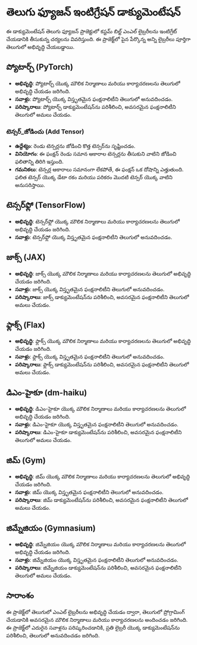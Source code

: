# తెలుగు ఫ్యూజన్ ఇంటిగ్రేషన్ డాక్యుమెంటేషన్

ఈ డాక్యుమెంటేషన్ తెలుగు ఫ్యూజన్ ప్రాజెక్టులో కస్టమ్ బిల్ట్ ఎంఎల్ లైబ్రరీలను ఇంటిగ్రేట్ చేయడానికి తీసుకున్న చర్యలను వివరిస్తుంది. ఈ ప్రాజెక్ట్‌లో పైన పేర్కొన్న అన్ని లైబ్రరీలు పూర్తిగా తెలుగులో అభివృద్ధి చేయబడ్డాయి.

## ప్యోటార్చ్ (PyTorch)

- **అభివృద్ధి**: ప్యోటార్చ్ యొక్క మౌలిక నిర్మాణాలు మరియు కార్యాచరణలను తెలుగులో అభివృద్ధి చేయడం జరిగింది.
- **సవాళ్లు**: ప్యోటార్చ్ యొక్క విస్తృతమైన ఫంక్షనాలిటీని తెలుగులో అనువదించడం.
- **పరిష్కారాలు**: ప్యోటార్చ్ డాక్యుమెంటేషన్‌ను పరిశీలించి, అవసరమైన ఫంక్షనాలిటీని తెలుగులో అమలు చేయడం.

### టెన్సర్_జోడించు (Add Tensor)

- **ఉద్దేశ్యం**: రెండు టెన్సర్లను జోడించి కొత్త టెన్సర్‌ను సృష్టించడం.
- **వినియోగం**: ఈ ఫంక్షన్ రెండు సమాన ఆకారాల టెన్సర్లను తీసుకుని వాటిని జోడించి ఫలితాన్ని తిరిగి ఇస్తుంది.
- **గమనికలు**: టెన్సర్ల ఆకారాలు సమానంగా లేకపోతే, ఈ ఫంక్షన్ ఒక దోషాన్ని ఎత్తుతుంది. ఫలిత టెన్సర్ యొక్క డేటా రకం మరియు పరికరం మొదటి టెన్సర్ యొక్క వాటిని అనుసరిస్తాయి.

## టెన్సర్‌ఫ్లో (TensorFlow)

- **అభివృద్ధి**: టెన్సర్‌ఫ్లో యొక్క మౌలిక నిర్మాణాలు మరియు కార్యాచరణలను తెలుగులో అభివృద్ధి చేయడం జరిగింది.
- **సవాళ్లు**: టెన్సర్‌ఫ్లో యొక్క విస్తృతమైన ఫంక్షనాలిటీని తెలుగులో అనువదించడం.

## జాక్స్ (JAX)

- **అభివృద్ధి**: జాక్స్ యొక్క మౌలిక నిర్మాణాలు మరియు కార్యాచరణలను తెలుగులో అభివృద్ధి చేయడం జరిగింది.
- **సవాళ్లు**: జాక్స్ యొక్క విస్తృతమైన ఫంక్షనాలిటీని తెలుగులో అనువదించడం.
- **పరిష్కారాలు**: జాక్స్ డాక్యుమెంటేషన్‌ను పరిశీలించి, అవసరమైన ఫంక్షనాలిటీని తెలుగులో అమలు చేయడం.

## ఫ్లాక్స్ (Flax)

- **అభివృద్ధి**: ఫ్లాక్స్ యొక్క మౌలిక నిర్మాణాలు మరియు కార్యాచరణలను తెలుగులో అభివృద్ధి చేయడం జరిగింది.
- **సవాళ్లు**: ఫ్లాక్స్ యొక్క విస్తృతమైన ఫంక్షనాలిటీని తెలుగులో అనువదించడం.
- **పరిష్కారాలు**: ఫ్లాక్స్ డాక్యుమెంటేషన్‌ను పరిశీలించి, అవసరమైన ఫంక్షనాలిటీని తెలుగులో అమలు చేయడం.

## డిఎం-హైకూ (dm-haiku)

- **అభివృద్ధి**: డిఎం-హైకూ యొక్క మౌలిక నిర్మాణాలు మరియు కార్యాచరణలను తెలుగులో అభివృద్ధి చేయడం జరిగింది.
- **సవాళ్లు**: డిఎం-హైకూ యొక్క విస్తృతమైన ఫంక్షనాలిటీని తెలుగులో అనువదించడం.
- **పరిష్కారాలు**: డిఎం-హైకూ డాక్యుమెంటేషన్‌ను పరిశీలించి, అవసరమైన ఫంక్షనాలిటీని తెలుగులో అమలు చేయడం.

## జిమ్ (Gym)

- **అభివృద్ధి**: జిమ్ యొక్క మౌలిక నిర్మాణాలు మరియు కార్యాచరణలను తెలుగులో అభివృద్ధి చేయడం జరిగింది.
- **సవాళ్లు**: జిమ్ యొక్క విస్తృతమైన ఫంక్షనాలిటీని తెలుగులో అనువదించడం.
- **పరిష్కారాలు**: జిమ్ డాక్యుమెంటేషన్‌ను పరిశీలించి, అవసరమైన ఫంక్షనాలిటీని తెలుగులో అమలు చేయడం.

## జిమ్నేజియం (Gymnasium)

- **అభివృద్ధి**: జిమ్నేజియం యొక్క మౌలిక నిర్మాణాలు మరియు కార్యాచరణలను తెలుగులో అభివృద్ధి చేయడం జరిగింది.
- **సవాళ్లు**: జిమ్నేజియం యొక్క విస్తృతమైన ఫంక్షనాలిటీని తెలుగులో అనువదించడం.
- **పరిష్కారాలు**: జిమ్నేజియం డాక్యుమెంటేషన్‌ను పరిశీలించి, అవసరమైన ఫంక్షనాలిటీని తెలుగులో అమలు చేయడం.

## సారాంశం

ఈ ప్రాజెక్ట్‌లో తెలుగులో ఎంఎల్ లైబ్రరీలను అభివృద్ధి చేయడం ద్వారా, తెలుగులో ప్రోగ్రామింగ్ చేయడానికి అవసరమైన మౌలిక నిర్మాణాలు మరియు కార్యాచరణలను అందించడం జరిగింది. ఈ ప్రాజెక్ట్‌లో ఎదురైన సవాళ్లను పరిష్కరించడానికి, ప్రతి లైబ్రరీ యొక్క డాక్యుమెంటేషన్‌ను పరిశీలించి, తెలుగులో అనువదించడం జరిగింది.
